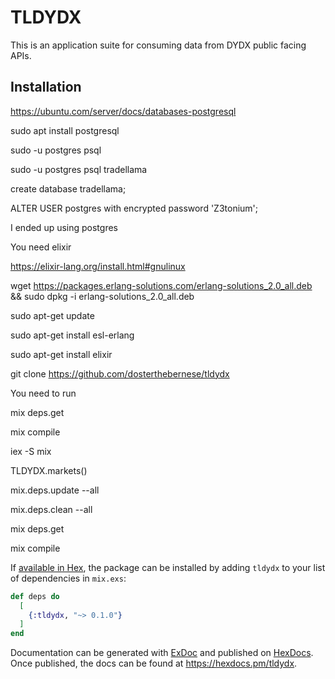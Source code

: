 # TLDYDX

This is an application suite for consuming data from DYDX public facing APIs.  

## Installation

https://ubuntu.com/server/docs/databases-postgresql  

sudo apt install postgresql  

sudo -u postgres psql  

sudo -u postgres psql tradellama

create database tradellama;  

ALTER USER postgres with encrypted password 'Z3tonium';  

I ended up using postgres  


You need elixir  

https://elixir-lang.org/install.html#gnulinux  

wget https://packages.erlang-solutions.com/erlang-solutions_2.0_all.deb && sudo dpkg -i erlang-solutions_2.0_all.deb  

sudo apt-get update  

sudo apt-get install esl-erlang  

sudo apt-get install elixir  

git clone https://github.com/dosterthebernese/tldydx  

You need to run  

mix deps.get  

mix compile  

iex -S mix  

TLDYDX.markets()  

mix.deps.update --all  

mix.deps.clean --all  

mix deps.get  

mix compile  


If [available in Hex](https://hex.pm/docs/publish), the package can be installed
by adding `tldydx` to your list of dependencies in `mix.exs`:

```elixir
def deps do
  [
    {:tldydx, "~> 0.1.0"}
  ]
end
```

Documentation can be generated with [ExDoc](https://github.com/elixir-lang/ex_doc)
and published on [HexDocs](https://hexdocs.pm). Once published, the docs can
be found at <https://hexdocs.pm/tldydx>.



